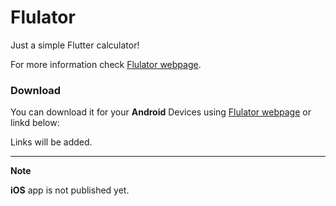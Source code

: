 # Flulator

Just a simple Flutter calculator!

For more information check [Flulator webpage](https://flulator.blackiq.ir).

### Download

You can download it for your **Android** Devices using [Flulator webpage](https://flulator.blackiq.ir/app/flulator.apk) or linkd below:

Links will be added.

<!-- - MyKet -> [Download](https://flutter.dev) -->
<!-- - Play Store -> [Download](https://flutter.dev) -->

---

**Note**

**iOS** app is not published yet.
